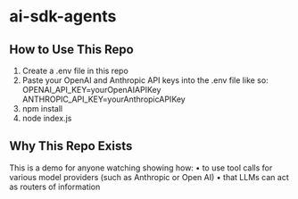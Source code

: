 # ai-sdk-agents

## How to Use This Repo
1. Create a .env file in this repo
2. Paste your OpenAI and Anthropic API keys into the .env file like so:
OPENAI_API_KEY=yourOpenAIAPIKey
ANTHROPIC_API_KEY=yourAnthropicAPIKey
3. npm install
4. node index.js

## Why This Repo Exists
This is a demo for anyone watching showing how:
• to use tool calls for various model providers (such as Anthropic or Open AI)
• that LLMs can act as routers of information